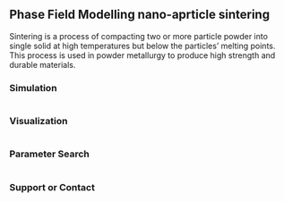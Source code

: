 ## Phase Field Modelling nano-aprticle sintering
Sintering is a process of compacting two or more particle powder into single solid at high temperatures but below the particles’ melting points. This process is used in powder metallurgy to produce high strength and durable materials.



### Simulation
```C++

```
### Visualization
```python

```

### Parameter Search
```python

```

### Support or Contact

